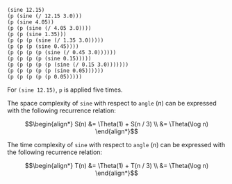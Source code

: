 ```
(sine 12.15)
(p (sine (/ 12.15 3.0)))
(p (sine 4.05))
(p (p (sine (/ 4.05 3.0))))
(p (p (sine 1.35)))
(p (p (p (sine (/ 1.35 3.0)))))
(p (p (p (sine 0.45))))
(p (p (p (p (sine (/ 0.45 3.0))))))
(p (p (p (p (sine 0.15)))))
(p (p (p (p (p (sine (/ 0.15 3.0)))))))
(p (p (p (p (p (sine 0.05))))))
(p (p (p (p (p 0.05)))))
```

For `(sine 12.15)`, `p` is applied five times.

The space complexity of `sine` with respect to `angle` ($n$) can be expressed with the following recurrence relation:

```math
\begin{align*}
S(n) &= \Theta(1) + S(n / 3) \\
&= \Theta(\log n)
\end{align*}
```

The time complexity of `sine` with respect to `angle` ($n$) can be expressed with the following recurrence relation:

```math
\begin{align*}
T(n) &= \Theta(1) + T(n / 3) \\
&= \Theta(\log n)
\end{align*}
```
